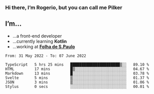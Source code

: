 ### Hi there, I’m Rogerio, but you can call me Pilker

## I’m…
- …a front-end developer
- …currently learning **Kotlin**
- …working at [**Folha de S.Paulo**](https://www.folha.com.br/)

<!--START_SECTION:waka-->

```text
From: 31 May 2022 - To: 07 June 2022

TypeScript   5 hrs 25 mins   ██████████████████████▒░░   89.10 %
HTML         17 mins         █▒░░░░░░░░░░░░░░░░░░░░░░░   04.67 %
Markdown     13 mins         █░░░░░░░░░░░░░░░░░░░░░░░░   03.78 %
Svelte       5 mins          ▒░░░░░░░░░░░░░░░░░░░░░░░░   01.37 %
JSON         3 mins          ▒░░░░░░░░░░░░░░░░░░░░░░░░   01.06 %
Stylus       0 secs          ░░░░░░░░░░░░░░░░░░░░░░░░░   00.01 %
```

<!--END_SECTION:waka-->
